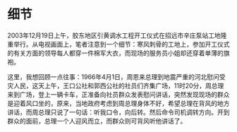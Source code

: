 # 细节
2003年12月19日上午，胶东地区引黄调水工程开工仪式在招远市辛庄泵站工地隆重举行。从电视画面上，笔者注意到一个细节：寒风刺骨的工地上，参加开工仪式的有关方面的领导每人都穿一件棉军大衣，而现场的服务员小姐却还穿着单薄的旗袍。 

 这里，我想回顾一点往事：1966年4月1日，周恩来总理到地震严重的河北慰问受灾人民，这天上午，王口公社和郭西公社的社员们齐集广场，11时20分，周总理来到广场，登上一辆卡车，正准备向社员群众发表慰问讲话，突然发现现场的群众是迎着风口坐的，原来，当地政府考虑到周总理身体不好，希望总理在背风的地方讲话，而周总理只说了一句话：听我口令，向后转。然后命令司机调转方向。开到群众的面前，总理一个人迎风而立，而群众则可背风听他讲话了。
 